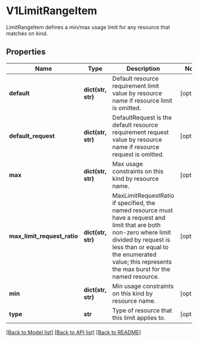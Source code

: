 # V1LimitRangeItem

LimitRangeItem defines a min/max usage limit for any resource that matches on kind.
## Properties
Name | Type | Description | Notes
------------ | ------------- | ------------- | -------------
**default** | **dict(str, str)** | Default resource requirement limit value by resource name if resource limit is omitted. | [optional] 
**default_request** | **dict(str, str)** | DefaultRequest is the default resource requirement request value by resource name if resource request is omitted. | [optional] 
**max** | **dict(str, str)** | Max usage constraints on this kind by resource name. | [optional] 
**max_limit_request_ratio** | **dict(str, str)** | MaxLimitRequestRatio if specified, the named resource must have a request and limit that are both non-zero where limit divided by request is less than or equal to the enumerated value; this represents the max burst for the named resource. | [optional] 
**min** | **dict(str, str)** | Min usage constraints on this kind by resource name. | [optional] 
**type** | **str** | Type of resource that this limit applies to. | [optional] 

[[Back to Model list]](../README.md#documentation-for-models) [[Back to API list]](../README.md#documentation-for-api-endpoints) [[Back to README]](../README.md)


